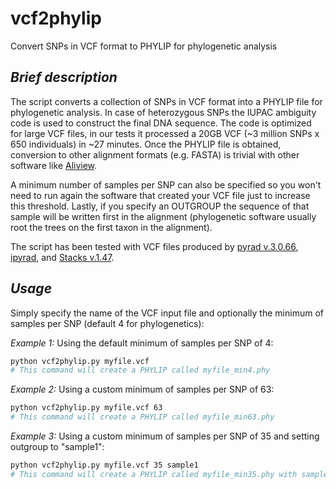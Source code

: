 # vcf2phylip
Convert SNPs in VCF format to PHYLIP for phylogenetic analysis

## _Brief description_
The script converts a collection of SNPs in VCF format into a PHYLIP file for phylogenetic analysis. In case of heterozygous SNPs the IUPAC ambiguity code is used to construct the final DNA sequence. The code is optimized for large VCF files, in our tests it processed a 20GB VCF (~3 million SNPs x 650 individuals) in ~27 minutes. Once the PHYLIP file is obtained, conversion to other alignment formats (e.g. FASTA) is trivial with other software like [Aliview](http://ormbunkar.se/aliview/).

A minimum number of samples per SNP can also be specified so you won't need to run again the software that created your VCF file just to increase this threshold. Lastly, if you specify an OUTGROUP the sequence of that sample will be written first in the alignment (phylogenetic software usually root the trees on the first taxon in the alignment).

The script has been tested with VCF files produced by [pyrad v.3.0.66](https://github.com/dereneaton/pyrad), [ipyrad](http://ipyrad.readthedocs.io/), and [Stacks v.1.47](http://catchenlab.life.illinois.edu/stacks/).

## _Usage_
Simply specify the name of the VCF input file and optionally the minimum of samples per SNP (default 4 for phylogenetics):

_Example 1:_ Using the default minimum of samples per SNP of 4:
```bash
python vcf2phylip.py myfile.vcf
# This command will create a PHYLIP called myfile_min4.phy
```

_Example 2:_ Using a custom minimum of samples per SNP of 63:
```bash
python vcf2phylip.py myfile.vcf 63
# This command will create a PHYLIP called myfile_min63.phy
```

_Example 3:_ Using a custom minimum of samples per SNP of 35 and setting outgroup to "sample1":
```bash
python vcf2phylip.py myfile.vcf 35 sample1
# This command will create a PHYLIP called myfile_min35.phy with sample1 as the first sequence
```
